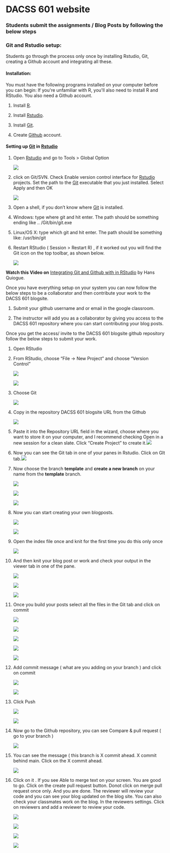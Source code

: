 # DACSS 601 website

### Students submit the assignments / Blog Posts by following the below steps

### Git and Rstudio setup:

Students go through the process only once by installing Rstudio, Git, creating a Github account and integrating all these.

#### **Installation:**

You must have the following programs installed on your computer before you can begin: If you're unfamiliar with R, you'll also need to install R and RStudio. You also need a Github account.

1.  Install [R](https://cloud.r-project.org/).

2.  Install [Rstudio](https://www.rstudio.com/products/rstudio/#Desktop).

3.  Install [Git](https://git-scm.com/downloads).

4.  Create [Github](https://github.com/) account.

#### **Setting up [Git](https://git-scm.com/downloads) in [Rstudio](https://www.rstudio.com/products/rstudio/#Desktop)**

1.  Open [Rstudio](https://www.rstudio.com/products/rstudio/#Desktop) and go to Tools \> Global Option

    ![](Images/Screenshot%20(57).png)

2.  click on Git/SVN. Check Enable version control interface for [Rstudio](https://www.rstudio.com/products/rstudio/#Desktop) projects. Set the path to the [Git](https://git-scm.com/downloads) executable that you just installed. Select Apply and then OK

    ![](Images/Screenshot%20(58).png)

3.  Open a shell, if you don’t know where [Git](https://git-scm.com/downloads) is installed.

4.  Windows: type where git and hit enter. The path should be something ending like .. /Git/bin/git.exe

5.  Linux/OS X: type which git and hit enter. The path should be something like: /usr/bin/git

6.  Restart RStudio ( Session \> Restart R) , if it worked out you will find the Git icon on the top toolbar, as shown below.

    ![](images/Screenshot%20(108).png)

**Watch this Video on** [Integrating Git and Github with in RStudio](https://www.youtube.com/watch?v=pqWiwcfFz28&list=PL6fG9co6nK8ebkhWSS11z9MWKzRdoqzoTs) by Hans Quiogue.

Once you have everything setup on your system you can now follow the below steps to be a collaborator and then contribute your work to the DACSS 601 blogsite.

1.  Submit your github username and or email in the google classroom.

2.  The instructor will add you as a collaborator by giving you access to the DACSS 601 repository where you can start contributing your blog posts.

Once you get the access/ invite to the DACSS 601 blogsite github repository follow the below steps to submit your work.

1.  Open RStudio

2.  From RStudio, choose “File -\> New Project” and choose “Version Control”

    ![](Images/Screenshot%20(60).png)

    ![](Images/Screenshot%20(61).png)

3.  Choose Git

    ![](Images/Screenshot%20(62).png)

4.  Copy in the repository DACSS 601 blogsite URL from the Github

    ![](Images/Screenshot%20(104).png)

5.  Paste it into the Repository URL field in the wizard, choose where you want to store it on your computer, and I recommend checking Open in a new session for a clean slate. Click “Create Project” to create it.![](Images/Screenshot%20(63).png)

6.  Now you can see the Git tab in one of your panes in Rstudio. Click on GIt tab.![](Images/Screenshot%20(64).png)

7.  Now choose the branch **template** and **create a new branch** on your name from the **template** branch.

    ![](Images/Screenshot%20(66).png)

    ![](Images/Screenshot%20(67).png)

    ![](Images/Screenshot%20(73)-02.png)

8.  Now you can start creating your own blogposts.

    ![](Images/Screenshot%20(105).png)

    ![](Images/Screenshot%20(106).png)

9.  Open the index file once and knit for the first time you do this only once

    ![](Images/Screenshot%20(68)-01.png)

10. And then knit your blog post or work and check your output in the viewer tab in one of the pane. 

    ![](Images/Screenshot%20(70).png)

    ![](Images/Screenshot%20(71).png)

    ![](Images/Screenshot%20(72).png)

11. Once you build your posts select all the files in the Git tab and click on commit

    ![](Images/Screenshot%20(82).png)

    ![](Images/Screenshot%20(84).png)

    ![](Images/Screenshot%20(86).png)

    ![](Images/Screenshot%20(87).png)

    ![](Images/Screenshot%20(90).png)

12. Add commit message ( what are you adding on your branch ) and click on commit

    ![](Images/Screenshot%20(91).png)

    ![](Images/Screenshot%20(92).png)

13. Click Push

    ![](Images/Screenshot%20(93).png)

    ![](Images/Screenshot%20(94).png)

14. Now go to the Github repository, you can see Compare & pull request ( go to your branch )

    ![](Images/Screenshot%20(80).png)

15. You can see the message ( this branch is X commit ahead. X commit behind main. Click on the X commit ahead.

    ![](Images/Screenshot%20(81).png)

16. Click on it . If you see Able to merge text on your screen. You are good to go. Click on the create pull request button. Donot click on merge pull request once only. And you are done. The reviewer will review your code and you can see your blog updated on the blog site. You can also check your classmates work on the blog. In the reviewers settings. Click on reviewers and add a reviewer to review your code.

    ![](Images/Screenshot%20(98).png)

    ![](Images/Screenshot%20(99).png)

    ![](Images/Screenshot%20(100).png)

    ![](Images/Screenshot%20(101).png)
